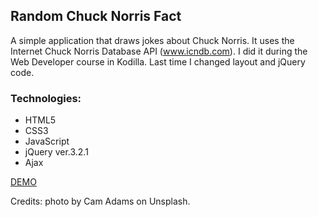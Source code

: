## Random Chuck Norris Fact

A simple application that draws jokes about Chuck Norris. It uses the Internet Chuck Norris Database API (www.icndb.com).
I did it during the Web Developer course in Kodilla. Last time I changed layout and jQuery code.

### Technologies:

- HTML5
- CSS3
- JavaScript
- jQuery ver.3.2.1
- Ajax

[DEMO](https://elwira-m.github.io/random-Chuck-Norris-fact/)

 Credits: photo by Cam Adams on Unsplash.
